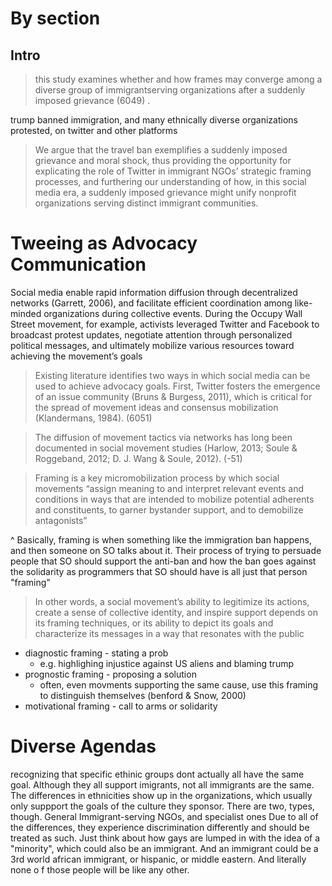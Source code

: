 # By section

## Intro

> this study examines whether and how frames may converge among a diverse group of immigrantserving organizations after a suddenly imposed grievance
(6049)
.

trump banned immigration, and many ethnically diverse organizations protested, on twitter and other platforms

> We argue that the travel ban exemplifies a suddenly imposed grievance and moral shock, thus providing the opportunity for explicating the role of Twitter in immigrant NGOs’ strategic framing processes, and furthering our understanding of how, in this social media era, a suddenly imposed grievance might unify nonprofit organizations serving distinct immigrant communities.

# Tweeing as Advocacy Communication
Social media enable rapid information diffusion through decentralized networks (Garrett, 2006), and facilitate efficient coordination among like-minded organizations during collective events. During the Occupy Wall Street movement, for example, activists leveraged Twitter and Facebook to broadcast protest updates, negotiate attention through personalized political messages, and ultimately mobilize various resources toward achieving the movement’s goals


> Existing literature identifies two ways in which social media can be used to achieve advocacy goals. First, Twitter fosters the emergence of an issue community (Bruns & Burgess, 2011), which is critical for the spread of movement ideas and consensus mobilization (Klandermans, 1984).
> (6051)

> The diffusion of movement tactics via networks has long been documented in social movement studies (Harlow, 2013; Soule & Roggeband, 2012; D. J. Wang & Soule, 2012).
> (-51)

>Framing is a key micromobilization process by which social movements “assign meaning to and interpret relevant events and conditions in ways that are intended to mobilize potential adherents and constituents, to garner bystander support, and to demobilize antagonists”

^ Basically, framing is when something like the immigration ban happens, and then someone on SO talks about it. Their process of trying to persuade people that SO should support the anti-ban and how the ban goes against the solidarity as programmers that SO should have is all just that person "framing"

> In other words, a social movement’s ability to legitimize its actions, create a sense of collective identity, and inspire support depends on its framing techniques, or its ability to depict its goals and characterize its messages in a way that resonates with the public

- diagnostic framing - stating a prob
	- e.g. highlighing injustice against US aliens and blaming trump
- prognostic framing - proposing a solution
	- often, even movments supporting the same cause, use this framing to distinguish themselves (benford & Snow, 2000)
- motivational framing - call to arms or solidarity

# Diverse Agendas
recognizing that specific ethinic groups dont actually all have the same goal. Although they all support imigrants, not all immigrants are the same. The differences in ethnicities show up in the organizations, which usually only  suppport the goals of the culture they sponsor. There are two, types, though. General Immigrant-serving NGOs, and specialist ones
Due to all of the differences, they experience discrimination differently and should be treated as such. Just think about how gays are lumped in with the idea of a "minority", which could also be an immigrant. And an immigrant could be a 3rd world african immigrant, or hispanic, or middle eastern. And literally none o f those people will be like any other.